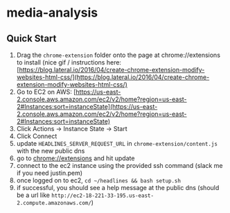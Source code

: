 # media-analysis

## Quick Start 
1. Drag the `chrome-extension` folder onto the page at chrome://extensions to install (nice gif / instructions here: [https://blog.lateral.io/2016/04/create-chrome-extension-modify-websites-html-css/](https://blog.lateral.io/2016/04/create-chrome-extension-modify-websites-html-css/)
2. Go to EC2 on AWS: [https://us-east-2.console.aws.amazon.com/ec2/v2/home?region=us-east-2#Instances:sort=instanceState](https://us-east-2.console.aws.amazon.com/ec2/v2/home?region=us-east-2#Instances:sort=instanceState) 
3. Click Actions -> Instance State -> Start
4. Click Connect
5. update `HEADLINES_SERVER_REQUEST_URL` in `chrome-extension/content.js` with the new public dns
6. go to [chrome://extensions](chrome://extensions) and hit update
6. connect to the ec2 instance using the provided ssh command (slack me if you need justin.pem)
7. once logged on to ec2, `cd ~/headlines && bash setup.sh`
8. if successful, you should see a help message at the public dns (should be a url like `http://ec2-18-221-33-195.us-east-2.compute.amazonaws.com/`)
